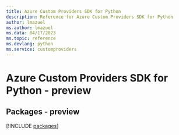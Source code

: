 ```yaml
---
title: Azure Custom Providers SDK for Python
description: Reference for Azure Custom Providers SDK for Python
author: lmazuel
ms.author: lmazuel
ms.data: 04/17/2023
ms.topic: reference
ms.devlang: python
ms.service: customproviders
---
```

# Azure Custom Providers SDK for Python - preview
## Packages - preview
[!INCLUDE [packages](custom-providers-index.md)]